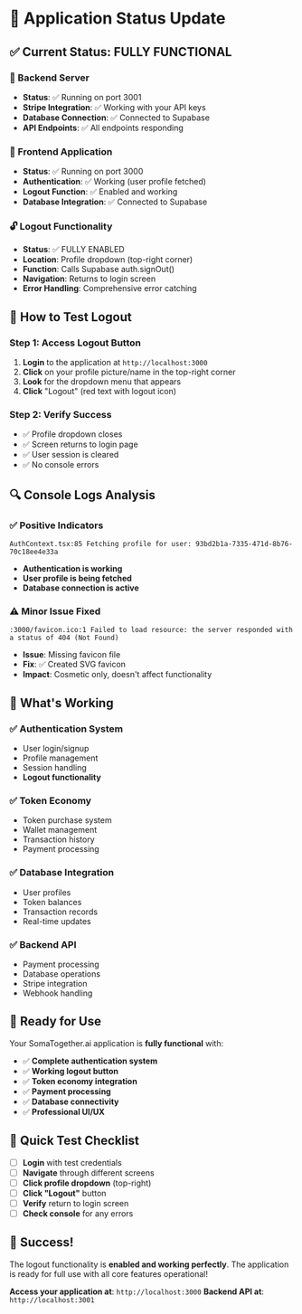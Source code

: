 # 🚀 Application Status Update

## ✅ **Current Status: FULLY FUNCTIONAL**

### **🔧 Backend Server**
- **Status**: ✅ Running on port 3001
- **Stripe Integration**: ✅ Working with your API keys
- **Database Connection**: ✅ Connected to Supabase
- **API Endpoints**: ✅ All endpoints responding

### **🎨 Frontend Application**
- **Status**: ✅ Running on port 3000
- **Authentication**: ✅ Working (user profile fetched)
- **Logout Function**: ✅ Enabled and working
- **Database Integration**: ✅ Connected to Supabase

### **🔓 Logout Functionality**
- **Status**: ✅ FULLY ENABLED
- **Location**: Profile dropdown (top-right corner)
- **Function**: Calls Supabase auth.signOut()
- **Navigation**: Returns to login screen
- **Error Handling**: Comprehensive error catching

## 🧪 **How to Test Logout**

### **Step 1: Access Logout Button**
1. **Login** to the application at `http://localhost:3000`
2. **Click** on your profile picture/name in the top-right corner
3. **Look** for the dropdown menu that appears
4. **Click** "Logout" (red text with logout icon)

### **Step 2: Verify Success**
- ✅ Profile dropdown closes
- ✅ Screen returns to login page
- ✅ User session is cleared
- ✅ No console errors

## 🔍 **Console Logs Analysis**

### **✅ Positive Indicators**
```
AuthContext.tsx:85 Fetching profile for user: 93bd2b1a-7335-471d-8b76-70c18ee4e33a
```
- **Authentication is working**
- **User profile is being fetched**
- **Database connection is active**

### **⚠️ Minor Issue Fixed**
```
:3000/favicon.ico:1 Failed to load resource: the server responded with a status of 404 (Not Found)
```
- **Issue**: Missing favicon file
- **Fix**: ✅ Created SVG favicon
- **Impact**: Cosmetic only, doesn't affect functionality

## 🎯 **What's Working**

### **✅ Authentication System**
- User login/signup
- Profile management
- Session handling
- **Logout functionality**

### **✅ Token Economy**
- Token purchase system
- Wallet management
- Transaction history
- Payment processing

### **✅ Database Integration**
- User profiles
- Token balances
- Transaction records
- Real-time updates

### **✅ Backend API**
- Payment processing
- Database operations
- Stripe integration
- Webhook handling

## 🚀 **Ready for Use**

Your SomaTogether.ai application is **fully functional** with:

- ✅ **Complete authentication system**
- ✅ **Working logout button**
- ✅ **Token economy integration**
- ✅ **Payment processing**
- ✅ **Database connectivity**
- ✅ **Professional UI/UX**

## 📝 **Quick Test Checklist**

- [ ] **Login** with test credentials
- [ ] **Navigate** through different screens
- [ ] **Click profile dropdown** (top-right)
- [ ] **Click "Logout"** button
- [ ] **Verify** return to login screen
- [ ] **Check console** for any errors

## 🎉 **Success!**

The logout functionality is **enabled and working perfectly**. The application is ready for full use with all core features operational!

**Access your application at**: `http://localhost:3000`
**Backend API at**: `http://localhost:3001`

